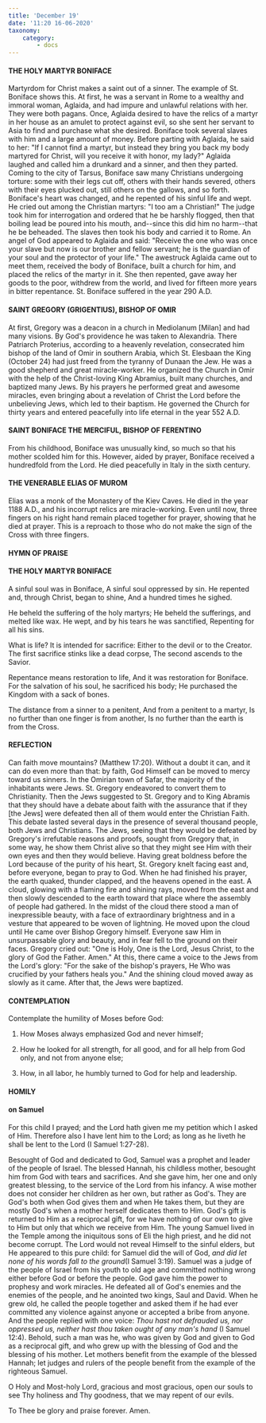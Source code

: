 ```yaml
---
title: 'December 19'
date: '11:20 16-06-2020'
taxonomy:
    category:
        - docs
---
```


#### THE HOLY MARTYR BONIFACE

Martyrdom for Christ makes a saint out of a sinner. The example of St. Boniface shows this. At first, he was a servant in Rome to a wealthy and immoral woman, Aglaida, and had impure and unlawful relations with her. They were both pagans. Once, Aglaida desired to have the relics of a martyr in her house as an amulet to protect against evil, so she sent her servant to Asia to find and purchase what she desired. Boniface took several slaves with him and a large amount of money. Before parting with Aglaida, he said to her: "If I cannot find a martyr, but instead they bring you back my body martyred for Christ, will you receive it with honor, my lady?" Aglaida laughed and called him a drunkard and a sinner, and then they parted. Coming to the city of Tarsus, Boniface saw many Christians undergoing torture: some with their legs cut off, others with their hands severed, others with their eyes plucked out, still others on the gallows, and so forth. Boniface's heart was changed, and he repented of his sinful life and wept. He cried out among the Christian martyrs: "I too am a Christian!" The judge took him for interrogation and ordered that he be harshly flogged, then that boiling lead be poured into his mouth, and--since this did him no harm--that he be beheaded. The slaves then took his body and carried it to Rome. An angel of God appeared to Aglaida and said: "Receive the one who was once your slave but now is our brother and fellow servant; he is the guardian of your soul and the protector of your life." The awestruck Aglaida came out to meet them, received the body of Boniface, built a church for him, and placed the relics of the martyr in it. She then repented, gave away her goods to the poor, withdrew from the world, and lived for fifteen more years in bitter repentance. St. Boniface suffered in the year 290 A.D.

#### SAINT GREGORY (GRIGENTIUS), BISHOP OF OMIR

At first, Gregory was a deacon in a church in Mediolanum [Milan] and had many visions. By God's providence he was taken to Alexandria. There Patriarch Proterius, according to a heavenly revelation, consecrated him bishop of the land of Omir in southern Arabia, which St. Elesbaan the King (October 24) had just freed from the tyranny of Dunaan the Jew. He was a good shepherd and great miracle-worker. He organized the Church in Omir with the help of the Christ-loving King Abramius, built many churches, and baptized many Jews. By his prayers he performed great and awesome miracles, even bringing about a revelation of Christ the Lord before the unbelieving Jews, which led to their baptism. He governed the Church for thirty years and entered peacefully into life eternal in the year 552 A.D.

#### SAINT BONIFACE THE MERCIFUL, BISHOP OF FERENTINO

From his childhood, Boniface was unusually kind, so much so that his mother scolded him for this. However, aided by prayer, Boniface received a hundredfold from the Lord. He died peacefully in Italy in the sixth century.

#### THE VENERABLE ELIAS OF MUROM

Elias was a monk of the Monastery of the Kiev Caves. He died in the year 1188 A.D., and his incorrupt relics are miracle-working. Even until now, three fingers on his right hand remain placed together for prayer, showing that he died at prayer. This is a reproach to those who do not make the sign of the Cross with three fingers.



#### HYMN OF PRAISE
#### 

#### THE HOLY MARTYR BONIFACE

A sinful soul was in Boniface,
A sinful soul oppressed by sin.
He repented and, through Christ, began to shine,
And a hundred times he sighed.

He beheld the suffering of the holy martyrs;
He beheld the sufferings, and melted like wax.
He wept, and by his tears he was sanctified,
Repenting for all his sins.

What is life? It is intended for sacrifice:
Either to the devil or to the Creator.
The first sacrifice stinks like a dead corpse,
The second ascends to the Savior.

Repentance means restoration to life,
And it was restoration for Boniface.
For the salvation of his soul, he sacrificed his body;
He purchased the Kingdom with a sack of bones.

The distance from a sinner to a penitent,
And from a penitent to a martyr,
Is no further than one finger is from another,
Is no further than the earth is from the Cross.


#### REFLECTION

Can faith move mountains? (Matthew 17:20). Without a doubt it can, and it can do even more than that: by faith, God Himself can be moved to mercy toward us sinners. In the Omirian town of Safar, the majority of the inhabitants were Jews. St. Gregory endeavored to convert them to Christianity. Then the Jews suggested to St. Gregory and to King Abramis that they should have a debate about faith with the assurance that if they [the Jews] were defeated then all of them would enter the Christian Faith. This debate lasted several days in the presence of several thousand people, both Jews and Christians. The Jews, seeing that they would be defeated by Gregory's irrefutable reasons and proofs, sought from Gregory that, in some way, he show them Christ alive so that they might see Him with their own eyes and then they would believe. Having great boldness before the Lord because of the purity of his heart, St. Gregory knelt facing east and, before everyone, began to pray to God. When he had finished his prayer, the earth quaked, thunder clapped, and the heavens opened in the east. A cloud, glowing with a flaming fire and shining rays, moved from the east and then slowly descended to the earth toward that place where the assembly of people had gathered. In the midst of the cloud there stood a man of inexpressible beauty, with a face of extraordinary brightness and in a vesture that appeared to be woven of lightning. He moved upon the cloud until He came over Bishop Gregory himself. Everyone saw Him in unsurpassable glory and beauty, and in fear fell to the ground on their faces. Gregory cried out: "One is Holy, One is the Lord, Jesus Christ, to the glory of God the Father. Amen." At this, there came a voice to the Jews from the Lord's glory: "For the sake of the bishop's prayers, He Who was crucified by your fathers heals you." And the shining cloud moved away as slowly as it came. After that, the Jews were baptized.



#### CONTEMPLATION

Contemplate the humility of Moses before God:

1.  How Moses always emphasized God and never himself;

1.  How he looked for all strength, for all good, and for all help from God only, and not from anyone else;

1.  How, in all labor, he humbly turned to God for help and leadership.



#### HOMILY

#### on Samuel

For this child I prayed; and the Lord hath given me my petition which I asked of Him. Therefore also I have lent him to the Lord; as long as he liveth he shall be lent to the Lord (I Samuel 1:27-28).

Besought of God and dedicated to God, Samuel was a prophet and leader of the people of Israel. The blessed Hannah, his childless mother, besought him from God with tears and sacrifices. And she gave him, her one and only greatest blessing, to the service of the Lord from his infancy. A wise mother does not consider her children as her own, but rather as God's. They are God's both when God gives them and when He takes them, but they are mostly God's when a mother herself dedicates them to Him. God's gift is returned to Him as a reciprocal gift, for we have nothing of our own to give to Him but only that which we receive from Him. The young Samuel lived in the Temple among the iniquitous sons of Eli the high priest, and he did not become corrupt. The Lord would not reveal Himself to the sinful elders, but He appeared to this pure child: for Samuel did the will of God, *and did let none of his words fall to the ground*(I Samuel 3:19). Samuel was a judge of the people of Israel from his youth to old age and committed nothing wrong either before God or before the people. God gave him the power to prophesy and work miracles. He defeated all of God's enemies and the enemies of the people, and he anointed two kings, Saul and David. When he grew old, he called the people together and asked them if he had ever committed any violence against anyone or accepted a bribe from anyone. And the people replied with one voice: *Thou hast not defrauded us, nor oppressed us, neither hast thou taken ought of any man's hand* (I Samuel 12:4). Behold, such a man was he, who was given by God and given to God as a reciprocal gift, and who grew up with the blessing of God and the blessing of his mother. Let mothers benefit from the example of the blessed Hannah; let judges and rulers of the people benefit from the example of the righteous Samuel. 

O Holy and Most-holy Lord, gracious and most gracious, open our souls to see Thy holiness and Thy goodness, that we may repent of our evils.

To Thee be glory and praise forever. Amen.
